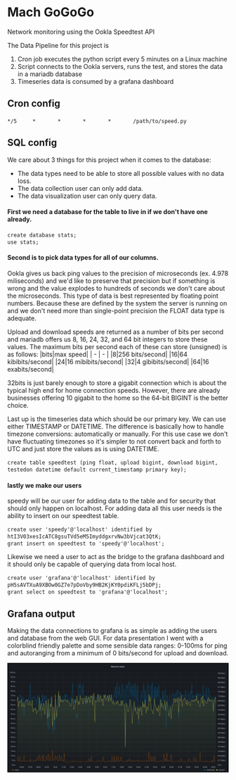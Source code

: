 # Mach GoGoGo
Network monitoring using the Ookla Speedtest API

The Data Pipeline for this project is
1. Cron job executes the python script every 5 minutes on a Linux machine
2. Script connects to the Ookla servers, runs the test, and stores the data in a mariadb database
3. Timeseries data is consumed by a grafana dashboard

## Cron config
`*/5     *       *       *       *       /path/to/speed.py`

## SQL config
We care about 3 things for this project when it comes to the database:
+ The data types need to be able to store all possible values with no data loss.
+ The data collection user can only add data.
+ The data visualization user can only query data.

#### First we need a database for the table to live in if we don't have one already.
```
create database stats;
use stats;
```
#### Second is to pick data types for all of our columns.
Ookla gives us back ping values to the precision of microseconds (ex. 4.978 miliseconds) and we'd like to preserve that precision but if something is wrong and the value explodes to hundreds of seconds we don't care about the microseconds. This type of data is best represented by floating point numbers. Because these are defined by the system the server is running on and we don't need more than single-point precision the FLOAT data type is adequate.


Upload and download speeds are returned as a number of bits per second and mariadb offers us 8, 16, 24, 32, and 64 bit integers to store these values.
The maximum bits per second each of these can store (unsigned) is as follows:
|bits|max speed|
| - | - |
|8|256 bits/second|
|16|64 kibibits/second|
|24|16 mibibits/second|
|32|4 gibibits/second|
|64|16 exabits/second|

32bits is just barely enough to store a gigabit connection which is about the typical high end for home connection speeds. However, there are already businesses offering 10 gigabit to the home so the 64-bit BIGINT is the better choice.


Last up is the timeseries data which should be our primary key. We can use either TIMESTAMP or DATETIME. The difference is basically how to handle timezone conversions: automatically or manually. For this use case we don't have fluctuating timezones so it's simpler to not convert back and forth to UTC and just store the values as is using DATETIME.


```
create table speedtest (ping float, upload bigint, download bigint, testedon datetime default current_timestamp primary key);
```

#### lastly we make our users
speedy will be our user for adding data to the table and for security that should only happen on localhost. For adding data all this user needs is the ability to insert on our speedtest table.
```
create user 'speedy'@'localhost' identified by htI3V03xesIcATC8gsuTVd5eM5ImyddgxrvNw3bVjcat3QtK;
grant insert on speedtest to 'speedy'@'localhost';
```
Likewise we need a user to act as the bridge to the grafana dashboard and it should only be capable of querying data from local host. 
```
create user 'grafana'@'localhost' identified by pH5sAVTXuA9XBOw0GZ7e7pDoVby9HB2KjKY0pdiKFLj5bDPj;
grant select on speedtest to 'grafana'@'localhost';
```
## Grafana output

Making the data connections to grafana is as simple as adding the users and database from the web GUI. For data presentation I went with a colorblind friendly palette and some sensible data ranges: 0-100ms for ping and autoranging from a minimum of 0 bits/second for upload and download.

<img src=https://raw.githubusercontent.com/sqrtNOT/Mach-GoGoGo/649c9c90072b2a39537906a6c852911ebdb9697d/grafana.png>
